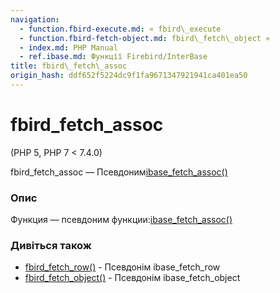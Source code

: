 ```yaml
---
navigation:
  - function.fbird-execute.md: « fbird\_execute
  - function.fbird-fetch-object.md: fbird\_fetch\_object »
  - index.md: PHP Manual
  - ref.ibase.md: Функції Firebird/InterBase
title: fbird\_fetch\_assoc
origin_hash: ddf652f5224dc9f1fa9671347921941ca401ea50
---
```

# fbird\_fetch\_assoc

(PHP 5, PHP 7 < 7.4.0)

fbird\_fetch\_assoc — Псевдоним[ibase\_fetch\_assoc()](function.ibase-fetch-assoc.md)

### Опис

Функция — псевдоним функции:[ibase\_fetch\_assoc()](function.ibase-fetch-assoc.md)

### Дивіться також

-   [fbird\_fetch\_row()](function.fbird-fetch-row.md) \- Псевдонім ibase\_fetch\_row
-   [fbird\_fetch\_object()](function.fbird-fetch-object.md) \- Псевдонім ibase\_fetch\_object
